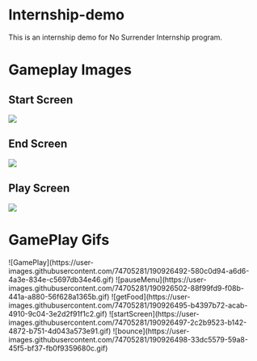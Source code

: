 # Internship-demo
This is an internship demo for No Surrender Internship program.
<h1>Gameplay Images</h1>
<h2>Start Screen</h2>
<img src = "https://user-images.githubusercontent.com/74705281/190926135-95c7c8ce-9a8f-47ae-bb11-9032e8e65059.jpg">
<h2>End Screen</h2>
<img src = "https://user-images.githubusercontent.com/74705281/190926180-51e29e66-18c8-4c25-a2c2-746f72ef9640.jpg">
<h2>Play Screen</h2>
<img src = "https://user-images.githubusercontent.com/74705281/190926204-0221ab99-711a-43a5-930d-403aa3ca1fdb.jpg">

<h1>GamePlay Gifs </h1>
![GamePlay](https://user-images.githubusercontent.com/74705281/190926492-580c0d94-a6d6-4a3e-834e-c5697db34e46.gif)
![pauseMenu](https://user-images.githubusercontent.com/74705281/190926502-88f99fd9-f08b-441a-a880-56f628a1365b.gif)
![getFood](https://user-images.githubusercontent.com/74705281/190926495-b4397b72-acab-4910-9c04-3e2d2f91f1c2.gif)
![startScreen](https://user-images.githubusercontent.com/74705281/190926497-2c2b9523-b142-4872-b751-4d043a573e91.gif)
![bounce](https://user-images.githubusercontent.com/74705281/190926498-33dc5579-59a8-45f5-bf37-fb0f9359680c.gif)

